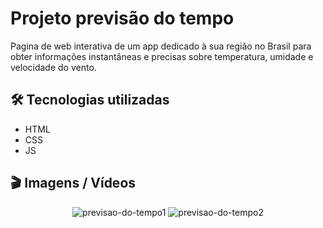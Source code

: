 # Projeto previsão do tempo
Pagina de web interativa de um app dedicado à sua região no Brasil para obter informações instantâneas e precisas sobre temperatura, umidade e velocidade do vento.

## 🛠️ Tecnologias utilizadas
- HTML
- CSS
- JS

## 🎬 Imagens / Vídeos  

<div align="center">

![previsao-do-tempo1](https://github.com/Mctks2/app-previsao-do-tempo/assets/62295808/87669d21-26c1-4c6d-80c0-1b1ddddb07da) ![previsao-do-tempo2](https://github.com/Mctks2/app-previsao-do-tempo/assets/62295808/61aec8c0-89aa-4019-8bf8-3442d1e2415d)

</div>

